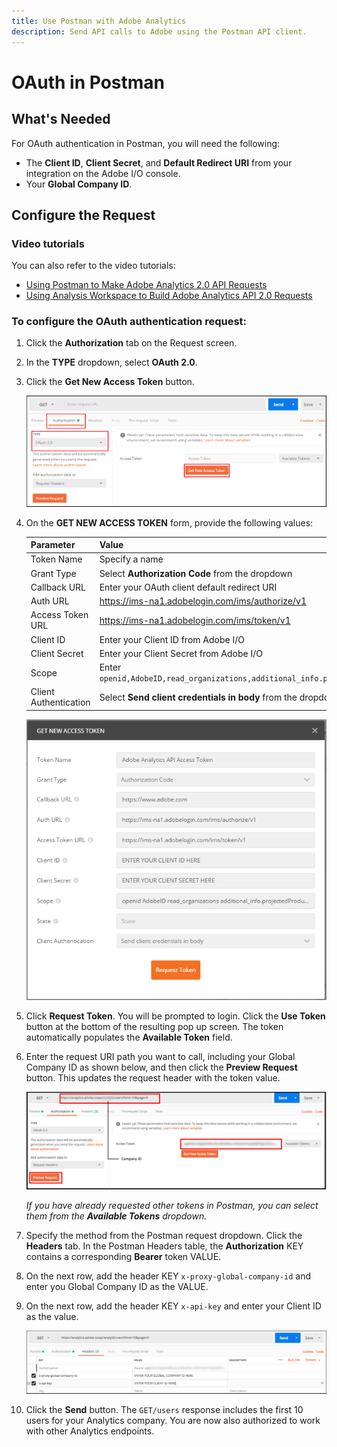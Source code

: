 ```yaml
---
title: Use Postman with Adobe Analytics
description: Send API calls to Adobe using the Postman API client.
---
```


# OAuth in Postman

## What's Needed

For OAuth authentication in Postman, you will need the following:

* The **Client ID**, **Client Secret**, and **Default Redirect URI** from your integration on the Adobe I/O console.
* Your **Global Company ID**.

## Configure the Request

### Video tutorials

You can also refer to the video tutorials:

* [Using Postman to Make Adobe Analytics 2.0 API Requests](https://www.youtube.com/watch?v=lrg1MuVi0Fo)
* [Using Analysis Workspace to Build Adobe Analytics API 2.0 Requests](https://www.youtube.com/watch?v=j1kI3peSXhY)

### To configure the OAuth authentication request:

1. Click the **Authorization** tab on the Request screen.
1. In the **TYPE** dropdown, select **OAuth 2.0**.
1. Click the **Get New Access Token** button.

    ![configure Postman request 1](../../images/configure-Postman-request1.png)

1. On the **GET NEW ACCESS TOKEN** form, provide the following values:

    | Parameter             | Value       |
    |-------------------------|-----------|
    | Token Name            | Specify a name  |
    | Grant Type            | Select **Authorization Code** from the dropdown |
    | Callback URL          | Enter your OAuth client default redirect URI |
    | Auth URL              | <https://ims-na1.adobelogin.com/ims/authorize/v1> |
    | Access Token URL      | <https://ims-na1.adobelogin.com/ims/token/v1> |
    | Client ID             | Enter your Client ID from Adobe I/O |
    | Client Secret         | Enter your Client Secret from Adobe I/O |
    | Scope                 | Enter `openid,AdobeID,read_organizations,additional_info.projectedProductContext,additional_info.job_function` |
    | Client Authentication | Select **Send client credentials in body** from the dropdown |

    ![Postman Oauth Step 3](../../images/postman-oauth2-step3.png)

1. Click **Request Token**. You will be prompted to login. Click the **Use Token** button at the bottom of the resulting pop up screen. The token automatically populates the **Available Token** field.

1. Enter the request URI path you want to call, including your Global Company ID as shown below, and then click the **Preview Request** button. This updates the request header with the token value.

    ![Postman Oauth Step 4](../../images/postman-oauth2-step4.png)

    *If you have already requested other tokens in Postman, you can select them from the **Available Tokens** dropdown.*

1. Specify the method from the Postman request dropdown. Click the **Headers** tab. In the Postman Headers table, the **Authorization** KEY contains a corresponding **Bearer** token VALUE.

1. On the next row, add the header KEY `x-proxy-global-company-id` and enter you Global Company ID as the VALUE.

1. On the next row, add the header KEY `x-api-key` and enter your Client ID as the value.

    ![Postman Oauth Step 5](../../images/postman-oauth2-step5.png)

1. Click the **Send** button. The `GET/users` response includes the first 10 users for your Analytics company. You are now also authorized to work with other Analytics endpoints.
